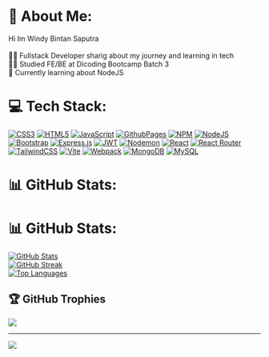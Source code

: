 # 💫 About Me:
Hi Im Windy Bintan Saputra<br><br>👨‍💻 Fullstack Developer sharig about my journey and learning in tech<br>🧑‍🎓 Studied FE/BE at Dicoding Bootcamp Batch 3<br>💭 Currently learning about NodeJS


# 💻 Tech Stack:
[![CSS3](https://img.shields.io/badge/css3-%231572B6.svg?style=for-the-badge&logo=css3&logoColor=white)](https://developer.mozilla.org/en-US/docs/Web/CSS) 
[![HTML5](https://img.shields.io/badge/html5-%23E34F26.svg?style=for-the-badge&logo=html5&logoColor=white)](https://developer.mozilla.org/en-US/docs/Web/HTML) 
[![JavaScript](https://img.shields.io/badge/javascript-%23323330.svg?style=for-the-badge&logo=javascript&logoColor=%23F7DF1E)](https://developer.mozilla.org/en-US/docs/Web/JavaScript) 
[![GithubPages](https://img.shields.io/badge/github%20pages-121013?style=for-the-badge&logo=github&logoColor=white)](https://pages.github.com/) 
[![NPM](https://img.shields.io/badge/NPM-%23CB3837.svg?style=for-the-badge&logo=npm&logoColor=white)](https://www.npmjs.com/) 
[![NodeJS](https://img.shields.io/badge/node.js-6DA55F?style=for-the-badge&logo=node.js&logoColor=white)](https://nodejs.org/) 
[![Bootstrap](https://img.shields.io/badge/bootstrap-%238511FA.svg?style=for-the-badge&logo=bootstrap&logoColor=white)](https://getbootstrap.com/) 
[![Express.js](https://img.shields.io/badge/express.js-%23404d59.svg?style=for-the-badge&logo=express&logoColor=%2361DAFB)](https://expressjs.com/) 
[![JWT](https://img.shields.io/badge/JWT-black?style=for-the-badge&logo=JSON%20web%20tokens)](https://jwt.io/) 
[![Nodemon](https://img.shields.io/badge/NODEMON-%23323330.svg?style=for-the-badge&logo=nodemon&logoColor=%BBDEAD)](https://nodemon.io/) 
[![React](https://img.shields.io/badge/react-%2320232a.svg?style=for-the-badge&logo=react&logoColor=%2361DAFB)](https://reactjs.org/) 
[![React Router](https://img.shields.io/badge/React_Router-CA4245?style=for-the-badge&logo=react-router&logoColor=white)](https://reactrouter.com/) 
[![TailwindCSS](https://img.shields.io/badge/tailwindcss-%2338B2AC.svg?style=for-the-badge&logo=tailwind-css&logoColor=white)](https://tailwindcss.com/) 
[![Vite](https://img.shields.io/badge/vite-%23646CFF.svg?style=for-the-badge&logo=vite&logoColor=white)](https://vitejs.dev/) 
[![Webpack](https://img.shields.io/badge/webpack-%238DD6F9.svg?style=for-the-badge&logo=webpack&logoColor=black)](https://webpack.js.org/) 
[![MongoDB](https://img.shields.io/badge/MongoDB-%234ea94b.svg?style=for-the-badge&logo=mongodb&logoColor=white)](https://www.mongodb.com/) 
[![MySQL](https://img.shields.io/badge/mysql-4479A1.svg?style=for-the-badge&logo=mysql&logoColor=white)](https://www.mysql.com/)
# 📊 GitHub Stats:
# 📊 GitHub Stats:
[![GitHub Stats](https://github-readme-stats.vercel.app/api?username=NiceWin221&theme=dark&hide_border=false&include_all_commits=false&count_private=false)](https://github.com/nicewin221)<br/>
[![GitHub Streak](https://github-readme-streak-stats.herokuapp.com/?user=NiceWin221&theme=dark&hide_border=false)](https://github.com/nicewin221)<br/>
[![Top Languages](https://github-readme-stats.vercel.app/api/top-langs/?username=NiceWin221&theme=dark&hide_border=false&include_all_commits=false&count_private=false&layout=compact)](https://github.com/nicewin221)


## 🏆 GitHub Trophies
![](https://github-profile-trophy.vercel.app/?username=NiceWin221&theme=radical&no-frame=false&no-bg=false&margin-w=4)

---
[![](https://visitcount.itsvg.in/api?id=NiceWin221&icon=0&color=0)](https://visitcount.itsvg.in)

<!-- Proudly created with GPRM ( https://gprm.itsvg.in ) -->
